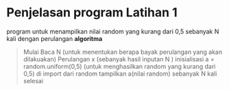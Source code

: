 # Penjelasan program Latihan 1

program untuk menampilkan nilai random yang kurang dari 0,5 sebanyak N kali dengan perulangan
**algoritma**
>Mulai
>Baca N (untuk menentukan berapa bayak perulangan yang akan dilakuakan)
>Perulangan x (sebanyak hasil inputan N )
>inisialisasi a = random.uniform(0,5) (untuk menghasilkan random yang kurang dari 0,5)
>di import dari random
>tampilkan a(nilai random) sebanyak N kali
>selesai
